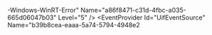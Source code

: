 -Windows-WinRT-Error" Name="a86f8471-c31d-4fbc-a035-665d06047b03" Level="5" />
    <EventProvider Id="Microsoft-Windows-WMP" Name="f3f14ff3-7b80-4868-91d0-d77e497b025e" />
    <EventProvider Id="NGC_CredProv" Name="e92355c0-41e4-4aed-8d67-df6b2058f090" />
    <EventProvider Id="NGC_Crypt" Name="9df6a82d-5174-5ebf-842a-39947c48bf2a" />
    <EventProvider Id="NGC_Ctnr" Name="b66b577f-ae49-5ccf-d2d7-8eb96bfd440c" />
    <EventProvider Id="NGC_CtnrSvc" Name="cac8d861-7b16-5b6b-5fc0-85014776bdac" />
    <EventProvider Id="NGC_KspSvc" Name="add0de40-32b0-4b58-9d5e-938b2f5c1d1f" />
    <EventProvider Id="Osiris" Name="7d40a645-bcab-5bb4-82f0-09a26f9af2ea" Level="32" />
    <EventProvider Id="PlayAudio" Name="ac239183-f48e-47b1-b70c-d028d24c2fb4" />
    <EventProvider Id="PlayReady-WPP" Name="00000000-7ac4-430a-94e4-b0dfd254650f" />
    <EventProvider Id="Secure-ClearDMFT" Name="4280b01e-1f58-4e48-a282-20e609c8e528" Level="5" />
    <EventProvider Id="SSMFSOURCE" Name="8f55386b-eb37-4afc-88e0-c475b2fefd9a" />
    <EventProvider Id="TPM" Name="85be49ea-38f1-4547-a604-80060202fb27" />
    <EventProvider Id="UifEventSource" Name="b39b8cea-eaaa-5a74-5794-4948e2